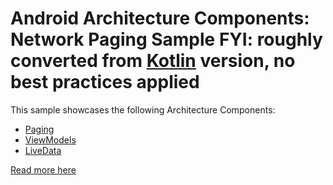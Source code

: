 Android Architecture Components: Network Paging Sample
FYI: roughly converted from [Kotlin](https://github.com/brainail/.samples/tree/master/ArchPagingLibraryWithNetwork) version, no best practices applied
======================================================

This sample showcases the following Architecture Components:

* [Paging](https://developer.android.com/topic/libraries/architecture/paging.html)
* [ViewModels](https://developer.android.com/reference/android/arch/lifecycle/ViewModel.html)
* [LiveData](https://developer.android.com/reference/android/arch/lifecycle/LiveData.html)

[Read more here](https://android.jlelse.eu/android-paging-library-make-your-lists-as-efficient-as-possible-literally-in-just-an-hour-5abf797585bd)




